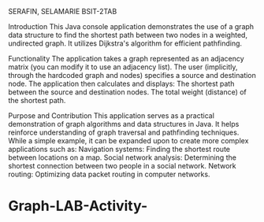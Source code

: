 SERAFIN, SELAMARIE
BSIT-2TAB

Introduction
This Java console application demonstrates the use of a graph data structure to find the shortest path between two nodes in a weighted, undirected graph.  It utilizes Dijkstra's algorithm for efficient pathfinding.

Functionality
The application takes a graph represented as an adjacency matrix (you can modify it to use an adjacency list). The user (implicitly, through the hardcoded graph and nodes) specifies a source and destination node. The application then calculates and displays:
The shortest path between the source and destination nodes.
The total weight (distance) of the shortest path.

Purpose and Contribution
This application serves as a practical demonstration of graph algorithms and data structures in Java.  It helps reinforce understanding of graph traversal and pathfinding techniques.  While a simple example, it can be expanded upon to create more complex applications such as:
Navigation systems: Finding the shortest route between locations on a map.
Social network analysis: Determining the shortest connection between two people in a social network.
Network routing: Optimizing data packet routing in computer networks.
# Graph-LAB-Activity-
